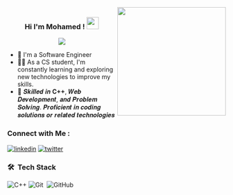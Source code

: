 
<img width="250" align="right" src="https://c.tenor.com/_DOBjnGspYAAAAAM/code-coding.gif">

<h3 align="center">
  Hi I'm Mohamed !
  <img src="https://media.giphy.com/media/hvRJCLFzcasrR4ia7z/giphy.gif" width="28">
</h3>

<!-- Typing SVG by DenverCoder1 - https://github.com/DenverCoder1/readme-typing-svg -->
<p align="center">
  <a href="https://github.com/DenverCoder1/readme-typing-svg"><img src="https://readme-typing-svg.herokuapp.com/?lines=Backend%20Developer;Always%20learning%20new%20technologies&font=Fira%20Code&center=true&width=440&height=45&color=f75c7e&vCenter=true&size=22"></a>
</p> 

- 🏢 I'm a Software Engineer
- 👨‍💻 As a CS student, I'm constantly learning and exploring new technologies to improve my skills.
- 💬 𝑺𝒌𝒊𝒍𝒍𝒆𝒅 𝒊𝒏 <b>C++</b>, 𝑾𝒆𝒃 𝑫𝒆𝒗𝒆𝒍𝒐𝒑𝒎𝒆𝒏𝒕, 𝒂𝒏𝒅 𝑷𝒓𝒐𝒃𝒍𝒆𝒎 𝑺𝒐𝒍𝒗𝒊𝒏𝒈. 𝑷𝒓𝒐𝒇𝒊𝒄𝒊𝒆𝒏𝒕 𝒊𝒏 𝒄𝒐𝒅𝒊𝒏𝒈 𝒔𝒐𝒍𝒖𝒕𝒊𝒐𝒏𝒔 𝒐𝒓 𝒓𝒆𝒍𝒂𝒕𝒆𝒅 𝒕𝒆𝒄𝒉𝒏𝒐𝒍𝒐𝒈𝒊𝒆𝒔




### Connect with Me :
[![linkedin](https://img.shields.io/badge/linkedin-0A66C2?style=for-the-badge&logo=linkedin&logoColor=white)](https://www.linkedin.com/in/mohamed-anwer-75318828b/)
[![twitter](https://img.shields.io/badge/twitter-1DA1F2?style=for-the-badge&logo=twitter&logoColor=white)](https://x.com/MohamedAnw12283)


### 🛠 &nbsp;Tech Stack

![C++](https://img.shields.io/badge/C%2B%2B-00599C?style=flat-square&logo=c%2B%2B&logoColor=white)
![Git](https://img.shields.io/badge/-Git-05122A?style=flat&logo=git)&nbsp;
![GitHub](https://img.shields.io/badge/-GitHub-05122A?style=flat&logo=github)&nbsp;







